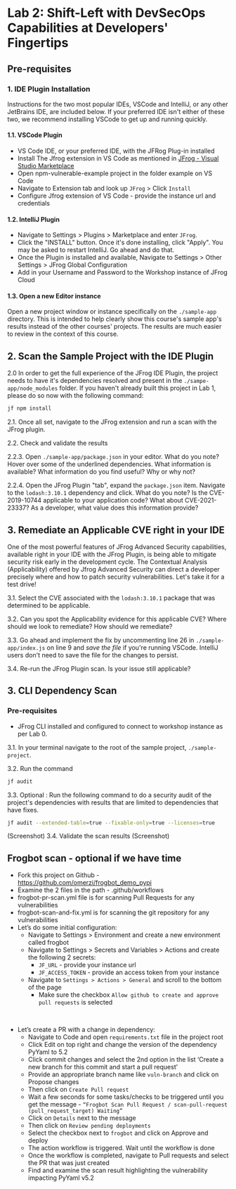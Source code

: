# Lab 2: Shift-Left with DevSecOps Capabilities at Developers' Fingertips 
## Pre-requisites
### 1. IDE Plugin Installation
Instructions for the two most popular IDEs, VSCode and IntelliJ, or any other JetBrains IDE, are included below.  If 
your preferred IDE isn't either of these two, we recommend installing VSCode to get up and running quickly.
#### 1.1. VSCode Plugin
* VS Code IDE, or your preferred IDE,  with the JFRog Plug-in installed
* Install The Jfrog extension in VS Code  as mentioned in [JFrog - Visual Studio Marketplace](https://marketplace.visualstudio.com/items?itemName=JFrog.jfrog-vscode-extension)
* Open npm-vulnerable-example project in the folder example on VS Code
* Navigate to Extension tab and look up `JFrog` > Click `Install`
* Configure Jfrog extension of VS Code - provide the instance url and credentials

#### 1.2. IntelliJ Plugin
* Navigate to Settings > Plugins > Marketplace and enter `JFrog`.
* Click the "INSTALL" button.  Once it's done installing, click "Apply".  You may be asked to restart IntelliJ.  Go 
  ahead and do that.
* Once the Plugin is installed and available, Navigate to Settings > Other Settings > JFrog Global Configuration
* Add in your Username and Password to the Workshop instance of JFrog Cloud

#### 1.3. Open a new Editor instance
Open a new project window or instance specifically on the `./sample-app` directory.  This is intended to help clearly show this course's sample app's results instead of the other courses' projects.  The results are much easier to review in the context of this course.

## 2. Scan the Sample Project with the IDE Plugin
2.0  In order to get the full experience of the JFrog IDE Plugin, the project needs to have it's dependencies resolved and present in the `./sampe-app/node_modules` folder.  If you haven't already built this project in Lab 1, please do so now with the following command:
```bash
jf npm install
```

2.1. Once all set, navigate to the JFrog extension and run a scan with the JFrog plugin.

2.2. Check and validate the results

2.2.3. Open `./sample-app/package.json` in your editor.  What do you note?  Hover over some of the underlined 
dependencies. What information is available? What information do you find useful?  Why or why not?

2.2.4. Open the JFrog Plugin "tab", expand the `package.json` item.  Navigate to the `lodash:3.10.1` dependency and 
click.  What do you note?  Is the CVE-2019-10744 applicable to your application code?  What about CVE-2021-23337? 
As a developer, what value does this information provide? 

## 3. Remediate an Applicable CVE right in your IDE
One of the most powerful features of JFrog Advanced Security capabilities, available right in your IDE with the JFrog 
Plugin, is being able to mitigate security risk early in the development cycle.  The Contextual Analysis 
(Applicability) offered by Jfrog Advanced Security can direct a developer precisely where and how to patch security 
vulnerabilities.  Let's take it for a test drive!

3.1. Select the CVE associated with the `lodash:3.10.1` package that was determined to be applicable.

3.2. Can you spot the Applicability evidence for this applicable CVE?  Where should we look to remediate?  How 
should we remediate?

3.3. Go ahead and implement the fix by uncommenting line 26 in `./sample-app/index.js` on line 9 and _save the file_ if you're running VSCode.  IntelliJ users don't need to save the file for the changes to persist.

3.4. Re-run the JFrog Plugin scan.  Is your issue still applicable?


## 3. CLI Dependency Scan
### Pre-requisites
* JFrog CLI installed and configured to connect to workshop instance as per Lab 0.

3.1. In your terminal navigate to the root of the sample project, `./sample-project`.

3.2. Run the command 
```bash
jf audit
```
3.3. Optional : Run the following command to do a security audit of the project's dependencies with results that are limited to dependencies that have fixes.  
```bash
jf audit --extended-table=true --fixable-only=true --licenses=true
```
(Screenshot)
3.4. Validate the scan results
(Screenshot)


## Frogbot scan - optional if we have time
- Fork this project on Github - https://github.com/omerzi/frogbot_demo_pypi
- Examine the 2 files in the path - .github/workflows
- frogbot-pr-scan.yml file is for scanning Pull Requests for any vulnerabilities
- frogbot-scan-and-fix.yml is for scanning the git repository for any vulnerabilities
- Let’s do some initial configuration:
  - Navigate to Settings > Environment and create a new environment called frogbot
  - Navigate to Settings > Secrets and Variables > Actions and create the following 2 secrets:
    - `JF_URL` - provide your instance url
    - `JF_ACCESS_TOKEN` - provide an access token from your instance
  - Navigate to `Settings > Actions > General` and scroll to the bottom of the page
    - Make sure the checkbox `Allow github to create and approve pull requests` is selected

<br/>

- Let’s create a PR with a change in dependency:
  - Navigate to Code and open `requirements.txt` file in the project root
  - Click Edit on top right and change the version of the dependency PyYaml to 5.2
  - Click commit changes and select the 2nd option in the list ‘Create a new branch for this commit and start a pull request’
  - Provide an appropriate branch name like `vuln-branch` and click on Propose changes
  - Then click on `Create Pull request`
  - Wait a few seconds for some tasks/checks to be triggered until you get the message - `“Frogbot Scan Pull Request / scan-pull-request (pull_request_target) Waiting”`
  - Click on `Details` next to the message
  - Then click on `Review pending deployments`
  - Select the checkbox next to `frogbot` and click on Approve and deploy
  - The action workflow is triggered. Wait until the workflow is done
  - Once the workflow is completed, navigate to Pull requests and select the PR that was just created
  - Find and examine the scan result highlighting the vulnerability impacting PyYaml v5.2 



